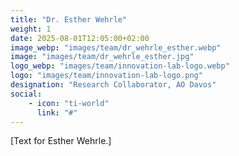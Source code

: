 ```yaml
---
title: "Dr. Esther Wehrle"
weight: 1
date: 2025-08-01T12:05:00+02:00
image_webp: "images/team/dr_wehrle_esther.webp"
image: "images/team/dr_wehrle_esther.jpg"
logo_webp: "images/team/innovation-lab-logo.webp" 
logo: "images/team/innovation-lab-logo.png" 
designation: "Research Collaborator, AO Davos"
social:
    - icon: "ti-world"
      link: "#"
---
```


[Text for Esther Wehrle.]
